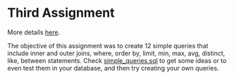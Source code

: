 # Third Assignment

More details [here](https://github.com/nevwalkalone/PSQL-Projects/blob/main/3rd-Assignment/assignment/3rd-assignment.pdf).

The objective of this assignment was to create 12 simple queries that include inner and outer joins, where, order
by, limit, min, max, avg, distinct, like, between statements. Check [simple_queries.sql](https://github.com/nevwalkalone/PSQL-Projects/tree/main/3rd-Assignment/src) to get some ideas or to even test them in your database, and then try creating your own queries.
